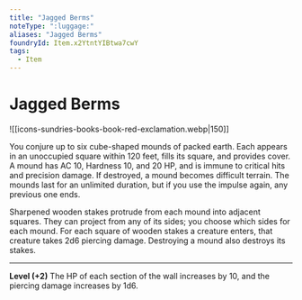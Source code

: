 ```yaml
---
title: "Jagged Berms"
noteType: ":luggage:"
aliases: "Jagged Berms"
foundryId: Item.x2YtntYIBtwa7cwY
tags:
  - Item
---
```


# Jagged Berms
![[icons-sundries-books-book-red-exclamation.webp|150]]

You conjure up to six cube-shaped mounds of packed earth. Each appears in an unoccupied square within 120 feet, fills its square, and provides cover. A mound has AC 10, Hardness 10, and 20 HP, and is immune to critical hits and precision damage. If destroyed, a mound becomes difficult terrain. The mounds last for an unlimited duration, but if you use the impulse again, any previous one ends.

Sharpened wooden stakes protrude from each mound into adjacent squares. They can project from any of its sides; you choose which sides for each mound. For each square of wooden stakes a creature enters, that creature takes 2d6 piercing  damage. Destroying a mound also destroys its stakes.

* * *

**Level (+2)** The HP of each section of the wall increases by 10, and the piercing damage increases by 1d6.
